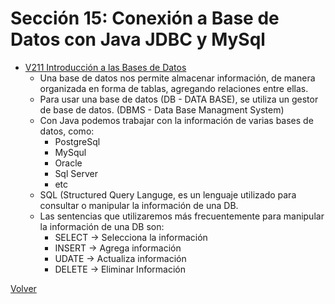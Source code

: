 # Sección 15: Conexión a Base de Datos con Java JDBC y MySql
* [V211 Introducción a las Bases de Datos](V211_Introducción_a_las_Bases_de_Datos)
    - Una base de datos nos permite almacenar información, de manera organizada en forma de tablas,
        agregando relaciones entre ellas.
    - Para usar una base de datos (DB - DATA BASE), se utiliza un gestor de base de datos.
        (DBMS - Data Base Managment System)
    - Con Java podemos trabajar con la información de varias bases de datos, como:
        * PostgreSql
        * MySqul
        * Oracle
        * Sql Server
        * etc
    - SQL (Structured Query Languge, es un lenguaje utilizado para consultar o
        manipular la información de una DB.
    - Las sentencias que utilizaremos más frecuentemente para manipular la información
        de una DB son:
        * SELECT -> Selecciona la información
        * INSERT -> Agrega información
        * UDATE -> Actualiza información
        * DELETE -> Eliminar Información

[Volver](../)